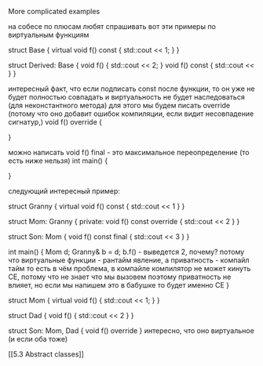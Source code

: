 More complicated examples

на собесе по плюсам любят спрашивать вот эти примеры по виртуальным функциям

struct Base {
virtual void f() const {
std::cout << 1;
}
}

struct Derived: Base {
void f() {
std::cout << 2;
}
void f() const {
std::cout << 
}
}

интересный факт, что если подписать const после функции, то он уже не будет полностью совпадать и виртуальность не будет наследоваться (для неконстантного метода)
для этого мы будем писать override (потому что оно добавит ошибок компиляции, если видит несовпадение сигнатур,)
void f() override {

}

можно написать void f() final - это максимальное переопределение (то есть ниже нельзя)
int main() {

}

следующий интересный пример:

struct Granny {
virtual void f() const {
std::cout << 1
}
}

struct Mom: Granny {
private:
void f() const override {
std::cout << 2
}
}

struct Son: Mom {
void f() const final {
std::cout << 3
}
}

int main() {
Mom d;
Granny& b = d;
b.f() - выведется 2, почему?
потому что виртуальные функции - рантайм явление, а приватность - компайл тайм
то есть в чём проблема, в компайле компилятор не может кинуть CE, потому что не знает что мы вызовем
поэтому приватность не влияет, но если мы напишем это в бабушке то будет именно CE
}

struct Mom {
virtual void f() {
std::cout << 1;
}
}

struct Dad {
void f() {
std::cout << 2
}
}

struct Son: Mom, Dad {
void f() override
}
интересно, что оно виртуальное (и если оба тоже)

[[5.3 Abstract classes]]
